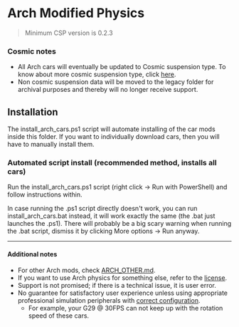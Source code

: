 # Arch Modified Physics
> Minimum CSP version is 0.2.3
### Cosmic notes
* All Arch cars will eventually be updated to Cosmic suspension type. To know about more cosmic suspension type, click [here](https://github.com/ac-custom-shaders-patch/acc-extension-config/wiki/Cars-%E2%80%93-Cosmic-Suspension "GitHub").
* Non cosmic suspension data will be moved to the legacy folder for archival purposes and thereby will no longer receive support.
## Installation
The install_arch_cars.ps1 script will automate installing of the car mods inside this folder. If you want to individually download cars, then you will have to manually install them.
### Automated script install (recommended method, installs all cars)
Run the install_arch_cars.ps1 script (right click -> Run with PowerShell) and follow instructions within.

In case running the .ps1 script directly doesn't work, you can run install_arch_cars.bat instead, it will work exactly the same (the .bat just launches the .ps1). There will probably be a big scary warning when running the .bat script, dismiss it by clicking More options -> Run anyway.

___
#### Additional notes
* For other Arch mods, check [ARCH_OTHER.md](./ARCH_OTHER.md).
* If you want to use Arch physics for something else, refer to the [license](./LICENSE.md).
* Support is not promised; if there is a technical issue, it is user error.
* No guarantee for satisfactory user experience unless using appropriate professional simulation peripherals with [correct configuration](https://github.com/archibaldmilton/Girellu/wiki/AC-Startup-Guide#force-feedback-ffb). 
	- For example, your G29 @ 30FPS can not keep up with the rotation speed of these cars.
